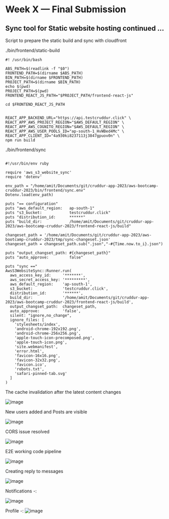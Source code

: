 # Week X — Final Submission

## Sync tool for Static website hosting continued ...

Script to prepare the static build and sync with cloudfront

./bin/frontend/static-build

```
#! /usr/bin/bash

ABS_PATH=$(readlink -f "$0")
FRONTEND_PATH=$(dirname $ABS_PATH)
BIN_PATH=$(dirname $FRONTEND_PATH)
PROJECT_PATH=$(dirname $BIN_PATH)
echo $(pwd)
PROJECT_PATH=$(pwd)
FRONTEND_REACT_JS_PATH="$PROJECT_PATH/frontend-react-js"

cd $FRONTEND_REACT_JS_PATH


REACT_APP_BACKEND_URL="https://api.testcruddur.click" \
REACT_APP_AWS_PROJECT_REGION="$AWS_DEFAULT_REGION" \
REACT_APP_AWS_COGNITO_REGION="$AWS_DEFAULT_REGION" \
REACT_APP_AWS_USER_POOLS_ID="ap-south-1_HvWBed4Mc" \
REACT_APP_CLIENT_ID="4a930ki8237113j3847gpuov0n" \
npm run build

```
./bin/frontend/sync

```

#!/usr/bin/env ruby

require 'aws_s3_website_sync'
require 'dotenv'

env_path = "/home/amit/Documents/git/cruddur-app-2023/aws-bootcamp-cruddur-2023/bin/frontend/sync.env"
Dotenv.load(env_path)

puts "== configuration"
puts "aws_default_region:   ap-south-1"
puts "s3_bucket:            testcruddur.click"
puts "distribution_id:      ******"
puts "build_dir:            /home/amit/Documents/git/cruddur-app-2023/aws-bootcamp-cruddur-2023/frontend-react-js/build"

changeset_path = '/home/amit/Documents/git/cruddur-app-2023/aws-bootcamp-cruddur-2023/tmp/sync-changeset.json'
changeset_path = changeset_path.sub(".json","-#{Time.now.to_i}.json")

puts "output_changset_path: #{changeset_path}"
puts "auto_approve:         false"

puts "sync =="
AwsS3WebsiteSync::Runner.run(
  aws_access_key_id:     '*******',
  aws_secret_access_key: '*********',
  aws_default_region:    'ap-south-1',
  s3_bucket:             'testcruddur.click',
  distribution_id:       '******',
  build_dir:             '/home/amit/Documents/git/cruddur-app-2023/aws-bootcamp-cruddur-2023/frontend-react-js/build',
  output_changset_path:  changeset_path,
  auto_approve:          'false',
  silent: "ignore,no_change",
  ignore_files: [
    'stylesheets/index',
    'android-chrome-192x192.png',
    'android-chrome-256x256.png',
    'apple-touch-icon-precomposed.png',
    'apple-touch-icon.png',
    'site.webmanifest',
    'error.html',
    'favicon-16x16.png',
    'favicon-32x32.png',
    'favicon.ico',
    'robots.txt',
    'safari-pinned-tab.svg'
  ]
)
```

The cache invalidation after the latest content changes

![image](https://github.com/amitnike/aws-bootcamp-cruddur-2023/assets/18515029/1840ffdc-0306-444c-a511-399ea02b3125)

New users added and Posts are visible

![image](https://github.com/amitnike/aws-bootcamp-cruddur-2023/assets/18515029/c04e7706-85ca-4010-ba55-e7a6d0c8a927)

CORS issue resolved

![image](https://github.com/amitnike/aws-bootcamp-cruddur-2023/assets/18515029/ccc888e4-6cb9-4616-b652-0f30b6bd102b)

E2E working code pipeline

![image](https://github.com/amitnike/aws-bootcamp-cruddur-2023/assets/18515029/b5f5ae8a-22e5-4ac6-84b1-f9d307ac56db)

Creating reply to messages

![image](https://github.com/amitnike/aws-bootcamp-cruddur-2023/assets/18515029/ac5bfe22-3c87-4ffd-b9f3-4c0930e6c953)

Notifications -:

![image](https://github.com/amitnike/aws-bootcamp-cruddur-2023/assets/18515029/1f9d09f9-ae6e-4fda-9e6a-53d96121a392)

Profile -:
![image](https://github.com/amitnike/aws-bootcamp-cruddur-2023/assets/18515029/42b7b717-e577-4c67-9aa9-4025a6c45d3b)

